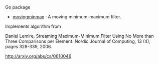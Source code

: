 Go package

- [movingminmax](http://godoc.org/github.com/notnot/movingminmax) : A moving minimum-maximum filter.

Implements algorithm from 

 Daniel Lemire, Streaming Maximum-Minimum Filter Using No More than
 Three Comparisons per Element. Nordic Journal of Computing, 13 (4), pages 328-339, 2006.

 http://arxiv.org/abs/cs/0610046

